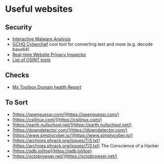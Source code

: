 # Useful websites

## Security

* [Interactive Malware Analysis](https://app.any.run/)
* [GCHQ Cyberchef](https://gchq.github.io/CyberChef) cool tool for converting text and more (e.g. decode base64)
* [Real-time Website Privacy Inspector](https://themarkup.org/blacklight)
* [List of OSINT tools](https://cipher387.github.io/)

## Checks

* [Mx Toolbox Domain health Report](https://mxtoolbox.com/domain/)

## To Sort

* [https://openguessr.com/](https://openguessr.com/)
* [https://csilinux.com/](https://csilinux.com/)
* [https://earth.nullschool.net/](https://earth.nullschool.net/)
* [https://downdetector.com/](https://downdetector.com/)
* [https://www.simplycyber.io/](https://www.simplycyber.io/)
* [https://archives.phrack.org/issues/7/3.txt](https://archives.phrack.org/issues/7/3.txt) The Conscience of a Hacker
* [https://qdb.lol/top](https://qdb.lol/top)
* [https://octobrowser.net/](https://octobrowser.net/)
